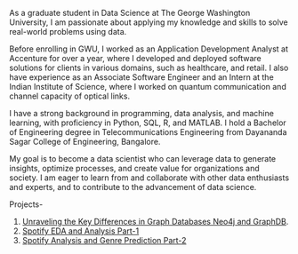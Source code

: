 

As a graduate student in Data Science at The George Washington University, I am passionate about applying my knowledge and skills to solve real-world problems using data. 

Before enrolling in GWU, I worked as an Application Development Analyst at Accenture for over a year, where I developed and deployed software solutions for clients in various domains, such as healthcare, and retail. I also have experience as an Associate Software Engineer and an Intern at the Indian Institute of Science, where I worked on quantum communication and channel capacity of optical links. 

I have a strong background in programming, data analysis, and machine learning, with proficiency in Python, SQL, R, and MATLAB. I hold a Bachelor of Engineering degree in Telecommunications Engineering from Dayananda Sagar College of Engineering, Bangalore. 

My goal is to become a data scientist who can leverage data to generate insights, optimize processes, and create value for organizations and society. I am eager to learn from and collaborate with other data enthusiasts and experts, and to contribute to the advancement of data science.

Projects-

1. [Unraveling the Key Differences in Graph Databases Neo4j and GraphDB](https://docs.google.com/viewer?url=https://github.com/AravindaVijay/AravindaVijay.github.io/raw/fcf3a9609d0c6adff1be5324554035d1242cb7fe/projects/Unraveling%20the%20Key%20Differences%20in%20Graph%20Databases%20Neo4j%20and%20%20GraphDB%20using%20RDF%20Dataset.pdf).
2. [Spotify EDA and Analysis Part-1](https://html-preview.github.io/?url=https://github.com/AravindaVijay/AravindaVijay.github.io/blob/main/projects/proj_v2.html)
3. [Spotify Analysis and Genre Prediction Part-2](https://html-preview.github.io/?url=https://github.com/AravindaVijay/AravindaVijay.github.io/blob/main/projects/proj_endterm.html)

